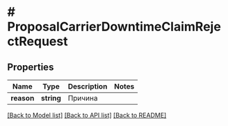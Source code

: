 # # ProposalCarrierDowntimeClaimRejectRequest

## Properties

Name | Type | Description | Notes
------------ | ------------- | ------------- | -------------
**reason** | **string** | Причина |

[[Back to Model list]](../../README.md#models) [[Back to API list]](../../README.md#endpoints) [[Back to README]](../../README.md)
